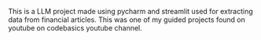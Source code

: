 This is a LLM project made using pycharm and streamlit used for extracting data from financial articles. This was one of my guided projects found on youtube on codebasics youtube channel. 
